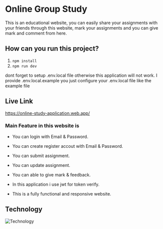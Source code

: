 # Online Group Study

This is an educational website, you can easily share your assignments with your friends through this website, mark your assignments and you can give mark and comment from here. 

## How can you run this project?

1. `npm install`
2. `npm run dev`

dont forget to setup .env.local file otherwise this application will not work. I provide .env.local.example you just configure your .env.local file like the example file

## Live Link
https://online-study-application.web.app/


### Main Feature in this website is

- You can login with Email & Password.

- You can create register accout with Email & Password.

- You can submit assignment.

- You can update assignment.

- You can able to give mark & feedback.

- In this application i use jwt for token verify.
- This is a fully functional and responsive website.

## Technology

![Technology](https://skillicons.dev/icons?i=react,tailwind,nodejs,mongodb)